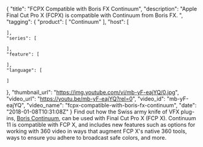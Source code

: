 {
  "title": "FCPX Compatible with Boris FX Continuum",
  "description": "Apple Final Cut Pro X (FCPX) is compatible with Continuum from Boris FX. ",
  "tagging": {
    "product": [
      "Continuum"
    ],
    "host": [

    ],
    "series": [

    ],
    "feature": [

    ],
    "language": [

    ]
  },
  "thumbnail_url": "https://img.youtube.com/vi/mb-yF-eajYQ/0.jpg",
  "video_url": "https://youtu.be/mb-yF-eajYQ?rel=0",
  "video_id": "mb-yF-eajYQ",
  "video_name": "fcpx-compatible-with-boris-fx-continuum",
  "date": "2018-01-08T10:31:08Z"
}
Find out how the Swiss army knife of VFX plug-ins, [Boris Continuum](/products/continuum/), can be used with Final Cut Pro X (FCP X). Continuum 11 is compatible with FCP X, and includes new features such as options for working with 360 video in ways that augment FCP X's native 360 tools, ways to ensure you adhere to broadcast safe colors, and more.
